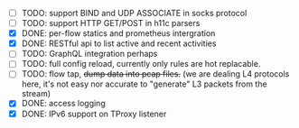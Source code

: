 - [ ] TODO: support BIND and UDP ASSOCIATE in socks protocol
- [ ] TODO: support HTTP GET/POST in h11c parsers
- [X] DONE: per-flow statics and prometheus intergration
- [X] DONE: RESTful api to list active and recent activities
- [ ] TODO: GraphQL integration perhaps
- [ ] TODO: full config reload, currently only rules are hot replacable.
- [ ] TODO: flow tap, ~~dump data into pcap files.~~ (we are dealing L4 protocols here, it's not easy nor accurate to "generate" L3 packets from the stream)
- [X] DONE: access logging
- [X] DONE: IPv6 support on TProxy listener